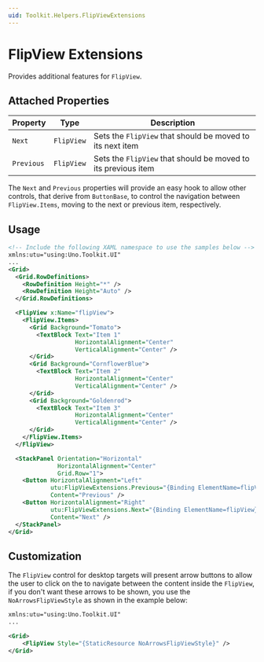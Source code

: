 ```yaml
---
uid: Toolkit.Helpers.FlipViewExtensions
---
```

# FlipView Extensions

Provides additional features for `FlipView`.

## Attached Properties

| Property   | Type       | Description                                                   |
|------------|------------|---------------------------------------------------------------|
| `Next`     | `FlipView` | Sets the `FlipView` that should be moved to its next item     |
| `Previous` | `FlipView` | Sets the `FlipView` that should be moved to its previous item |

The `Next` and `Previous` properties will provide an easy hook to allow other controls, that derive from `ButtonBase`, to control the navigation between `FlipView.Items`, moving to the next or previous item, respectively.

## Usage

```xml
<!-- Include the following XAML namespace to use the samples below -->
xmlns:utu="using:Uno.Toolkit.UI"
...
<Grid>
  <Grid.RowDefinitions>
    <RowDefinition Height="*" />
    <RowDefinition Height="Auto" />
  </Grid.RowDefinitions>

  <FlipView x:Name="flipView">
    <FlipView.Items>
      <Grid Background="Tomato">
        <TextBlock Text="Item 1"
                   HorizontalAlignment="Center"
                   VerticalAlignment="Center" />
      </Grid>
      <Grid Background="CornflowerBlue">
        <TextBlock Text="Item 2"
                   HorizontalAlignment="Center"
                   VerticalAlignment="Center" />
      </Grid>
      <Grid Background="Goldenrod">
        <TextBlock Text="Item 3"
                   HorizontalAlignment="Center"
                   VerticalAlignment="Center" />
      </Grid>
    </FlipView.Items>
  </FlipView>

  <StackPanel Orientation="Horizontal"
              HorizontalAlignment="Center"
              Grid.Row="1">
    <Button HorizontalAlignment="Left"
            utu:FlipViewExtensions.Previous="{Binding ElementName=flipView}"
            Content="Previous" />
    <Button HorizontalAlignment="Right"
            utu:FlipViewExtensions.Next="{Binding ElementName=flipView}"
            Content="Next" />
  </StackPanel>
</Grid>
```

## Customization

The `FlipView` control for desktop targets will present arrow buttons to allow the user to click on the to navigate between the content inside the `FlipView`, if you don't want these arrows to be shown, you use the `NoArrowsFlipViewStyle` as shown in the example below:

```xml
xmlns:utu="using:Uno.Toolkit.UI"
...

<Grid>
    <FlipView Style="{StaticResource NoArrowsFlipViewStyle}" />
</Grid>
```
